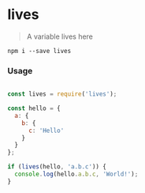 # lives

> A variable lives here

```
npm i --save lives
```

### Usage

```javascript

const lives = require('lives');

const hello = {
  a: {
    b: {
      c: 'Hello'
    }
  }
};

if (lives(hello, 'a.b.c')) {
  console.log(hello.a.b.c, 'World!');
}

```
